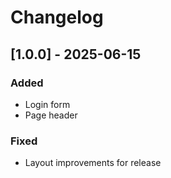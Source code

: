 # Changelog

## [1.0.0] - 2025-06-15

### Added
- Login form
- Page header

### Fixed
- Layout improvements for release
